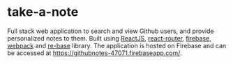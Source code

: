  take-a-note
==================

Full stack web application to search and view Github users, and provide personalized notes to them. Built using [ReactJS](https://facebook.github.io/react/index.html), [react-router](https://react-router.now.sh), [firebase](https://firebase.google.com/), [webpack](https://webpack.github.io) and [re-base](https://github.com/tylermcginnis/re-base) library.
The application is hosted on Firebase and can be accessed at https://githubnotes-47071.firebaseapp.com/.


